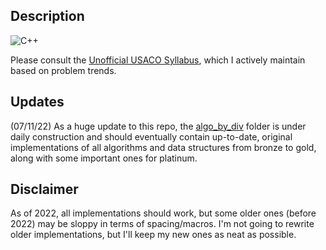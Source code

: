 ## Description

![C++](https://img.shields.io/badge/c++-%2300599C.svg?style=for-the-badge&logo=c%2B%2B&logoColor=white)

Please consult the [Unofficial USACO Syllabus](https://www.overleaf.com/read/fktckfprxyxn), which I actively maintain based on problem trends. 

## Updates

(07/11/22) As a huge update to this repo, the [algo_by_div](https://github.com/Aryansh-S/USACO/tree/main/algo_by_div) folder is under daily construction and should eventually contain up-to-date, original implementations of all algorithms and data structures from bronze to gold, along with some important ones for platinum.

## Disclaimer

As of 2022, all implementations should work, but some older ones (before 2022) may be sloppy in terms of spacing/macros. I'm not going to rewrite older implementations, but I'll keep my new ones as neat as possible.

